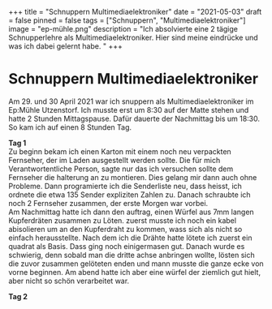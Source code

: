 +++
title = "Schnuppern Multimediaelektroniker"
date = "2021-05-03"
draft = false
pinned = false
tags = ["Schnuppern", "Multimediaelektroniker"]
image = "ep-mühle.png"
description = "Ich absolvierte eine 2 tägige Schnupperlehre als Multimediaelektroniker. Hier sind meine eindrücke und was ich dabei gelernt habe. "
+++
# Schnuppern Multimediaelektroniker

Am 29. und 30 April 2021 war ich snuppern als Multimediaelektroniker im Ep:Mühle Utzenstorf. Ich musste erst um 8:30 auf der Matte stehen und hatte 2 Stunden Mittagspause. Dafür dauerte der Nachmittag bis um 18:30. So kam ich auf einen 8 Stunden Tag.

**Tag 1**\
Zu beginn bekam ich einen Karton mit einem noch neu verpackten Fernseher, der im Laden ausgestellt werden sollte. Die für mich Verantwortentliche Person, sagte nur das ich versuchen sollte dem Fernseher die halterung an zu montieren. Dies gelang mir dann auch ohne Probleme. Dann programierte ich die Senderliste neu, dass heisst, ich ordnete die etwa 135 Sender expliziten Zahlen zu. Danach schraubte ich noch 2 Fernseher zusammen, der erste Morgen war vorbei.  \
Am Nachmittag hatte ich dann den auftrag, einen Würfel aus 7mm langen Kupferdräten zusammen zu Löten. zuerst musste ich noch ein kabel abisolieren um an den Kupferdraht zu kommen, wass sich als nicht so einfach herausstellte. Nach dem ich die Drähte hatte lötete ich zuerst ein quadrat als Basis. Dass ging noch einigermasen gut. Danach wurde es schwierig, denn sobald man die dritte achse anbringen wollte, lösten sich die zuvor zusammen gelöteten enden und mann musste die ganze ecke von vorne beginnen. Am abend hatte ich aber eine würfel der ziemlich gut hielt, aber nicht so schön verarbeitet war.



**Tag 2**